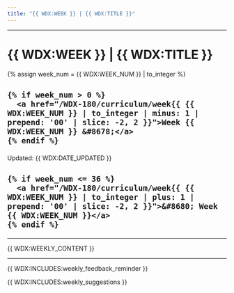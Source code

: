 ```yaml
---
title: "{{ WDX:WEEK }} | {{ WDX:TITLE }}"
---
```


<hr class="mb-0">

<h1 id="{{ {{ WDX:WEEK }}-{{ WDX:title }} | slugify }}">
  <span class="week-prefix">{{ WDX:WEEK }} |</span> {{ WDX:TITLE }}
</h1>

<div class="week-controls">

  {% assign week_num = {{ WDX:WEEK_NUM }} | to_integer %}

  <h2 class="week-controls__previous_week">

    {% if week_num > 0 %}
      <a href="/WDX-180/curriculum/week{{ {{ WDX:WEEK_NUM }} | to_integer | minus: 1 | prepend: '00' | slice: -2, 2 }}">Week {{ WDX:WEEK_NUM }} &#8678;</a>
    {% endif %}

  </h2>

  <span>Updated: {{ WDX:DATE_UPDATED }}</span>

  <h2 class="week-controls__next_week">

    {% if week_num <= 36 %}
      <a href="/WDX-180/curriculum/week{{ {{ WDX:WEEK_NUM }} | to_integer | plus: 1 | prepend: '00' | slice: -2, 2 }}">&#8680; Week {{ WDX:WEEK_NUM }}</a>
    {% endif %}

  </h2>

</div>

---

{{ WDX:WEEKLY_CONTENT }}

<hr class="mt-1">

{{ WDX:INCLUDES:weekly_feedback_reminder }}

{{ WDX:INCLUDES:weekly_suggestions }}